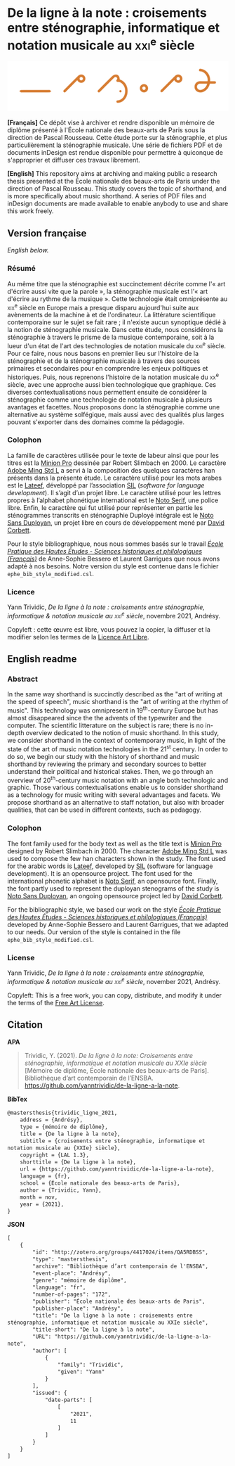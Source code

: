 # De la ligne à la note : croisements entre sténographie, informatique et notation musicale au <span style="font-variant:small-caps;">xxi</span><sup>e</sup> siècle

![«&nbsp;De la ligne à la note&nbsp;» en sténographie Duployé intégrale](https://raw.githubusercontent.com/yanntrividic/de-la-ligne-a-la-note/main/titre_tranche.png)

**[Français]** Ce dépôt vise à archiver et rendre disponible un mémoire de diplôme présenté à l'École nationale des beaux-arts de Paris sous la direction de Pascal Rousseau. Cette étude porte sur la sténographie, et plus particulièrement la sténographie musicale. Une série de fichiers PDF et de documents inDesign est rendue disponible pour permettre à quiconque de s'approprier et diffuser ces travaux librement.

**[English]** This repository aims at archiving and making public a research thesis presented at the École nationale des beaux-arts de Paris under the direction of Pascal Rousseau. This study covers the topic of shorthand, and is more specifically about music shorthand. A series of PDF files and inDesign documents are made available to enable anybody to use and share this work freely.

## Version française

*English below.*

### Résumé

Au même titre que la sténographie est succinctement décrite comme l'«&nbsp;art d'écrire aussi vite que la parole&nbsp;», la sténographie musicale est l'«&nbsp;art d'écrire au rythme de la musique&nbsp;». Cette technologie était omniprésente au <span style="font-variant:small-caps;">xix</span><sup>e</sup> siècle en Europe mais a presque disparu aujourd'hui suite aux avènements de la machine à et de l'ordinateur. La littérature scientifique contemporaine sur le sujet se fait rare ; il n'existe aucun synoptique dédié à la notion de sténographie musicale. Dans cette étude, nous considérons la sténographie à travers le prisme de la musique contemporaine, soit à la lueur d'un état de l'art des technologies de notation musicale du <span style="font-variant:small-caps;">xxi</span><sup>e</sup> siècle. Pour ce faire, nous nous basons en premier lieu sur l'histoire de la sténographie et de la sténographie musicale à travers des sources primaires et secondaires pour en comprendre les enjeux politiques et historiques. Puis, nous reprenons l'histoire de la notation musicale du <span style="font-variant:small-caps;">xx</span><sup>e</sup> siècle, avec une approche aussi bien technologique que graphique. Ces diverses contextualisations nous permettent ensuite de considérer la sténographie comme une technologie de notation musicale à plusieurs avantages et facettes. Nous proposons donc la sténographie comme une alternative au système solfégique, mais aussi avec des qualités plus larges pouvant s'exporter dans des domaines comme la pédagogie.

### Colophon

La famille de caractères utilisée pour le texte de labeur ainsi que pour les titres est la [Minion Pro](https://fonts.adobe.com/fonts/minion) dessinée par Robert Slimbach en 2000. Le caractère [Adobe Ming Std L](https://fonts.adobe.com/fonts/adobe-ming) a servi à la composition des quelques caractères han présents dans la présente étude. Le caractère utilisé pour les mots arabes est le [Lateef](https://software.sil.org/lateef/), développé par l’association [SIL](https://software.sil.org/) (*software for language development*). Il s’agit d’un projet libre. Le caractère utilisé pour les lettres propres à l’alphabet phonétique international est le [Noto Serif](https://fonts.google.com/noto/specimen/Noto+Serif), une police libre. Enfin, le caractère qui fut utilisé pour représenter en partie les sténogrammes transcrits en sténographie Duployé intégrale est le [Noto Sans Duployan](https://github.com/dscorbett/duployan-font/), un projet libre en cours de développement mené par [David Corbett](https://github.com/dscorbett/).

Pour le style bibliographique, nous nous sommes basés sur le travail *[École Pratique des Hautes Études - Sciences historiques et philologiques (Français)](http://www.zotero.org/styles/ecole-pratique-des-hautes-etudes-sciences-historiques-et-philologiques)* de Anne-Sophie Bessero et Laurent Garrigues que nous avons adapté à nos besoins. Notre version du style est contenue dans le fichier `ephe_bib_style_modified.csl`.

### Licence

Yann Trividic, *De la ligne à la note : croisements entre sténographie, informatique & notation musicale au <span style="font-variant:small-caps;">xxi</span><sup>e</sup> siècle*, novembre 2021, Andrésy.

Copyleft : cette œuvre est libre, vous pouvez la copier, la diffuser et la modifier selon les termes de la [Licence Art Libre](https://artlibre.org).

## English readme

### Abstract

In the same way shorthand is succinctly described as the "art of writing at the speed of speech", music shorthand is the "art of writing at the rhythm of music". This technology was omnipresent in 19<sup>th</sup>-century Europe but has almost disappeared since the the advents of the typewriter and the computer. The scientific litterature on the subject is rare; there is no in-depth overview dedicated to the notion of music shorthand. In this study, we consider shorthand in the context of contemporary music, in light of the state of the art of music notation technologies in the 21<sup>st</sup> century. In order to do so, we begin our study with the history of shorthand and music shorthand by reviewing the primary and secondary sources to better understand their political and historical stakes. Then, we go through an overview of 20<sup>th</sup>-century music notation with an angle both technologic and graphic. Those various contextualisations enable us to consider shorthand as a technology for music writing with several advantages and facets. We propose shorthand as an alternative to staff notation, but also with broader qualities, that can be used in different contexts, such as pedagogy.

### Colophon

The font family used for the body text as well as the title text is [Minion Pro](https://fonts.adobe.com/fonts/minion) designed by Robert Slimbach in 2000. The character [Adobe Ming Std L](https://fonts.adobe.com/fonts/adobe-ming) was used to compose the few han characters shown in the study. The font used for the arabic words is [Lateef](https://software.sil.org/lateef/), developed by [SIL](https://software.sil.org/) (software for language development). It is an opensource project. The font used for the international phonetic alphabet is [Noto Serif](https://fonts.google.com/noto/specimen/Noto+Serif), an opensource font. Finally, the font partly used to represent the duployan stenograms of the study is [Noto Sans Duployan](https://github.com/dscorbett/duployan-font/), an ongoing opensource project led by [David Corbett](https://github.com/dscorbett/).

For the bibliographic style, we based our work on the style *[École Pratique des Hautes Études - Sciences historiques et philologiques (Français)](http://www.zotero.org/styles/ecole-pratique-des-hautes-etudes-sciences-historiques-et-philologiques)* developed by Anne-Sophie Bessero and Laurent Garrigues, that we adapted to our needs. Our version of the style is contained in the file `ephe_bib_style_modified.csl`.

### License

Yann Trividic, *De la ligne à la note : croisements entre sténographie, informatique & notation musicale au <span style="font-variant:small-caps;">xxi</span><sup>e</sup> siècle*, november 2021, Andrésy.

Copyleft: This is a free work, you can copy, distribute, and modify it under the terms of the [Free Art License]( https://artlibre.org/licence/lal/en/).

## Citation

**APA**
> Trividic, Y. (2021). *De la ligne à la note: Croisements entre sténographie, informatique et notation musicale au XXIe siècle* [Mémoire de diplôme, École nationale des beaux-arts de Paris]. Bibliothèque d’art contemporain de l’ENSBA. https://github.com/yanntrividic/de-la-ligne-a-la-note.


**BibTex**

    @mastersthesis{trividic_ligne_2021,
    	address = {Andrésy},
    	type = {mémoire de diplôme},
    	title = {De la ligne à la note},
    	subtitle = {croisements entre sténographie, informatique et notation musicale au {XXIe} siècle},
    	copyright = {LAL 1.3},
    	shorttitle = {De la ligne à la note},
    	url = {https://github.com/yanntrividic/de-la-ligne-a-la-note},
    	language = {fr},
    	school = {École nationale des beaux-arts de Paris},
    	author = {Trividic, Yann},
    	month = nov,
    	year = {2021},
    }


**JSON**

    [
    	{
    		"id": "http://zotero.org/groups/4417024/items/QA5RDBSS",
    		"type": "mastersthesis",
    		"archive": "Bibliothèque d’art contemporain de l'ENSBA",
    		"event-place": "Andrésy",
    		"genre": "mémoire de diplôme",
    		"language": "fr",
    		"number-of-pages": "172",
    		"publisher": "École nationale des beaux-arts de Paris",
    		"publisher-place": "Andrésy",
    		"title": "De la ligne à la note : croisements entre sténographie, informatique et notation musicale au XXIe siècle",
    		"title-short": "De la ligne à la note",
    		"URL": "https://github.com/yanntrividic/de-la-ligne-a-la-note",
    		"author": [
    			{
    				"family": "Trividic",
    				"given": "Yann"
    			}
    		],
    		"issued": {
    			"date-parts": [
    				[
    					"2021",
    					11
    				]
    			]
    		}
    	}
    ]